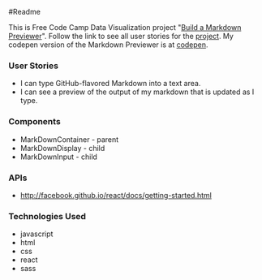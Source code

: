 ﻿#Readme

This is Free Code Camp Data Visualization project "[Build a Markdown Previewer](https://www.freecodecamp.com/challenges/build-a-markdown-previewer)". Follow the link
to see all user stories for the [project](https://www.freecodecamp.com/challenges/build-a-markdown-previewer).
My codepen version of the Markdown Previewer is at [codepen](http://codepen.io/Reggie01/full/QNBxgV/).

### User Stories
* I can type GitHub-flavored Markdown into a text area.
* I can see a preview of the output of my markdown that is updated as I type.


### Components
  * MarkDownContainer - parent
  * MarkDownDisplay - child
  * MarkDownInput - child 
  
### APIs
* http://facebook.github.io/react/docs/getting-started.html

### Technologies Used
* javascript
* html
* css
* react
* sass
